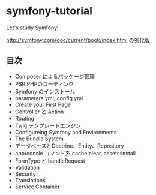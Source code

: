 # symfony-tutorial

Let's study Symfony!

http://symfony.com/doc/current/book/index.html の劣化版


## 目次

- Composer によるパッケージ管理
- PSR PHPのコーディング
- Symfony のインストール
- parameters.yml, config.yml
- Create your First Page
- Controller と Action
- Routing
- Twig テンプレートエンジン
- Configureing Symfony and Environments
- The Bundle System
- データベースとDoctrine、Entity、Repository
- app/consle コマンド系 cache:clear, assets:install
- FormType と handleRequest
- Validation
- Security
- Translations
- Service Container
